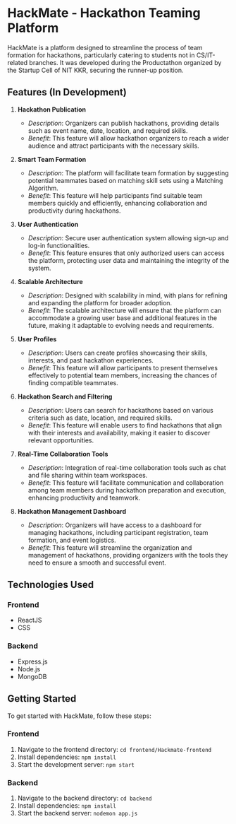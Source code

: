# HackMate - Hackathon Teaming Platform

HackMate is a platform designed to streamline the process of team formation for hackathons, particularly catering to students not in CS/IT-related branches. It was developed during the Productathon organized by the Startup Cell of NIT KKR, securing the runner-up position.

## Features (In Development)

1. **Hackathon Publication**
    - *Description*: Organizers can publish hackathons, providing details such as event name, date, location, and required skills.
    - *Benefit*: This feature will allow hackathon organizers to reach a wider audience and attract participants with the necessary skills.

2. **Smart Team Formation**
    - *Description*: The platform will facilitate team formation by suggesting potential teammates based on matching skill sets using a Matching Algorithm.
    - *Benefit*: This feature will help participants find suitable team members quickly and efficiently, enhancing collaboration and productivity during hackathons.

3. **User Authentication**
    - *Description*: Secure user authentication system allowing sign-up and log-in functionalities.
    - *Benefit*: This feature ensures that only authorized users can access the platform, protecting user data and maintaining the integrity of the system.

4. **Scalable Architecture**
    - *Description*: Designed with scalability in mind, with plans for refining and expanding the platform for broader adoption.
    - *Benefit*: The scalable architecture will ensure that the platform can accommodate a growing user base and additional features in the future, making it adaptable to evolving needs and requirements.

5. **User Profiles**
    - *Description*: Users can create profiles showcasing their skills, interests, and past hackathon experiences.
    - *Benefit*: This feature will allow participants to present themselves effectively to potential team members, increasing the chances of finding compatible teammates.

6. **Hackathon Search and Filtering**
    - *Description*: Users can search for hackathons based on various criteria such as date, location, and required skills.
    - *Benefit*: This feature will enable users to find hackathons that align with their interests and availability, making it easier to discover relevant opportunities.

7. **Real-Time Collaboration Tools**
    - *Description*: Integration of real-time collaboration tools such as chat and file sharing within team workspaces.
    - *Benefit*: This feature will facilitate communication and collaboration among team members during hackathon preparation and execution, enhancing productivity and teamwork.

8. **Hackathon Management Dashboard**
    - *Description*: Organizers will have access to a dashboard for managing hackathons, including participant registration, team formation, and event logistics.
    - *Benefit*: This feature will streamline the organization and management of hackathons, providing organizers with the tools they need to ensure a smooth and successful event.


## Technologies Used

### Frontend
- ReactJS
- CSS

### Backend
- Express.js
- Node.js
- MongoDB


## Getting Started

To get started with HackMate, follow these steps:

### Frontend

1. Navigate to the frontend directory: `cd frontend/Hackmate-frontend`
2. Install dependencies: `npm install`
3. Start the development server: `npm start`

### Backend

1. Navigate to the backend directory: `cd backend`
2. Install dependencies: `npm install`
3. Start the backend server: `nodemon app.js`
